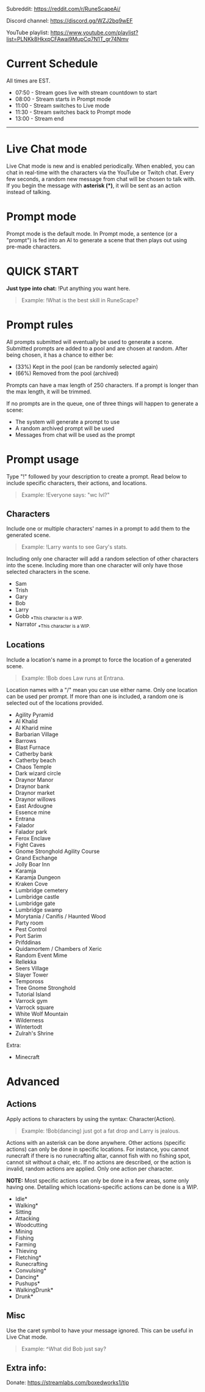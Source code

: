Subreddit: https://reddit.com/r/RuneScapeAi/

Discord channel: https://discord.gg/WZJ2bq9wEF

YouTube playlist: https://www.youtube.com/playlist?list=PLNKk8HkxpCFAwai9MupCq7N1T_gr74Nmv

# Current Schedule
All times are EST.
- 07:50 - Stream goes live with stream countdown to start
- 08:00 - Stream starts in Prompt mode
- 11:00 - Stream switches to Live mode
- 11:30 - Stream switches back to Prompt mode
- 13:00 - Stream end

---

# Live Chat mode
Live Chat mode is new and is enabled periodically. When enabled, you can chat in real-time with the characters via the YouTube or Twitch chat. Every few seconds, a random new message from chat will be chosen to talk with. If you begin the message with **asterisk (*)**, it will be sent as an action instead of talking.

# Prompt mode
Prompt mode is the default mode. In Prompt mode, a sentence (or a "prompt") is fed into an AI to generate a scene that then plays out using pre-made characters.

# QUICK START
**Just type into chat:** !Put anything you want here.
> Example: !What is the best skill in RuneScape?

# Prompt rules
All prompts submitted will eventually be used to generate a scene. Submitted prompts are added to a pool and are chosen at random. After being chosen, it has a chance to either be: 
- (33%) Kept in the pool (can be randomly selected again)
- (66%) Removed from the pool (archived)

Prompts can have a max length of 250 characters. If a prompt is longer than the max length, it will be trimmed.

If no prompts are in the queue, one of three things will happen to generate a scene:
- The system will generate a prompt to use
- A random archived prompt will be used
- Messages from chat will be used as the prompt
# Prompt usage
Type "!" followed by your description to create a prompt. Read below to include specific characters, their actions, and locations.
> Example: !Everyone says: "wc lvl?"

## Characters
Include one or multiple characters' names in a prompt to add them to the generated scene.
> Example: !Larry wants to see Gary's stats.

Including only one character will add a random selection of other characters into the scene. Including more than one character will only have those selected characters in the scene.
- Sam
- Trish
- Gary
- Bob
- Larry
- Gobb <sub>*This character is a WIP.</sub>
- Narrator <sub>*This character is a WIP.</sub>

## Locations
Include a location's name in a prompt to force the location of a generated scene.

> Example: !Bob does Law runs at Entrana.

Location names with a "/" mean you can use either name. Only one location can be used per prompt. If more than one is included, a random one is selected out of the locations provided.
- Agility Pyramid
- Al Khalid
- Al Kharid mine
- Barbarian Village
- Barrows
- Blast Furnace
- Catherby bank
- Catherby beach
- Chaos Temple
- Dark wizard circle
- Draynor Manor
- Draynor bank
- Draynor market
- Draynor willows
- East Ardougne
- Essence mine
- Entrana
- Falador
- Falador park
- Ferox Enclave
- Fight Caves
- Gnome Stronghold Agility Course
- Grand Exchange
- Jolly Boar Inn
- Karamja
- Karamja Dungeon
- Kraken Cove
- Lumbridge cemetery
- Lumbridge castle
- Lumbridge gate
- Lumbridge swamp
- Morytania / Canifis / Haunted Wood
- Party room
- Pest Control
- Port Sarim
- Prifddinas
- Quidamortem / Chambers of Xeric
- Random Event Mime
- Rellekka
- Seers Village
- Slayer Tower
- Tempoross
- Tree Gnome Stronghold
- Tutorial Island
- Varrock gym
- Varrock square
- White Wolf Mountain
- Wilderness
- Wintertodt
- Zulrah's Shrine
  
Extra:
- Minecraft

# Advanced

## Actions
Apply actions to characters by using the syntax: Character(Action). 

> Example: !Bob(dancing) just got a fat drop and Larry is jealous.

Actions with an asterisk can be done anywhere. Other actions (specific actions) can only be done in specific locations. For instance, you cannot runecraft if there is no runecrafting altar, cannot fish with no fishing spot, cannot sit without a chair, etc. If no actions are described, or the action is invalid, random actions are applied. Only one action per character.

**NOTE:** Most specific actions can only be done in a few areas, some only having one. Detailing which locations-specific actions can be done is a WIP.
- Idle*
- Walking*
- Sitting
- Attacking
- Woodcutting
- Mining
- Fishing
- Farming
- Thieving
- Fletching*
- Runecrafting
- Convulsing*
- Dancing*
- Pushups*
- WalkingDrunk*
- Drunk*

## Misc

Use the caret symbol to have your message ignored. This can be useful in Live Chat mode.

> Example: ^What did Bob just say?

## Extra info:
Donate: https://streamlabs.com/boxedworks1/tip
